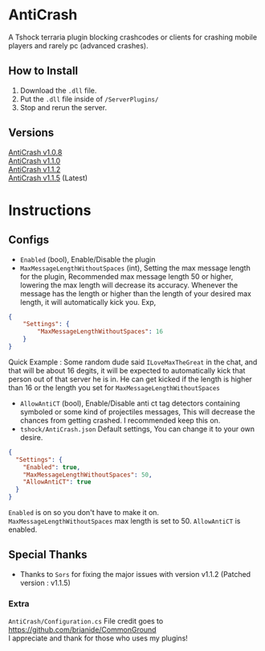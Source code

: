 # AntiCrash
A Tshock terraria plugin blocking crashcodes or clients for crashing mobile players and rarely pc (advanced crashes).

## How to Install
1. Download the `.dll` file.
2. Put the `.dll` file inside of `/ServerPlugins/`
3. Stop and rerun the server.

## Versions
[AntiCrash v1.0.8](https://github.com/ItzMelton/AntiCrash/releases/tag/v1.0.8)    
[AntiCrash v1.1.0](https://github.com/ItzMelton/AntiCrash/releases/tag/v1.1.0)   
[AntiCrash v1.1.2](https://github.com/ItzMelton/AntiCrash/releases/tag/v1.1.2)           
[AntiCrash v1.1.5](https://github.com/ItzMelton/AntiCrash/releases/tag/v1.1.5) (Latest)

# Instructions
## Configs
- `Enabled` (bool), Enable/Disable the plugin
- `MaxMessageLengthWithoutSpaces` (int), Setting the max message length for the plugin, Recommended max message length 50 or higher, lowering the max length will decrease its accuracy. Whenever the message has the length or higher than the length of your desired max length, it will automatically kick you. Exp,
```json
{
    "Settings": {
        "MaxMessageLengthWithoutSpaces": 16
    }
}
```
Quick Example : Some random dude said `ILoveMaxTheGreat` in the chat, and that will be about 16 degits, it will be expected to automatically kick that person out of that server he is in. He can get kicked if the length is higher than 16 or the length you set for `MaxMessageLengthWithoutSpaces`
- `AllowAntiCT` (bool), Enable/Disable anti ct tag detectors containing symboled or some kind of projectiles messages, This will decrease the chances from getting crashed. I recommended keep this on.
- `tshock/AntiCrash.json` Default settings, You can change it to your own desire.
```json
{
  "Settings": {
    "Enabled": true,
    "MaxMessageLengthWithoutSpaces": 50,
    "AllowAntiCT": true
  }
}
```
`Enabled` is on so you don't have to make it on. `MaxMessageLengthWithoutSpaces` max length is set to 50. `AllowAntiCT` is enabled.

## Special Thanks
* Thanks to `Sors` for fixing the major issues with version v1.1.2 (Patched version : v1.1.5)

### Extra
`AntiCrash/Configuration.cs` File credit goes to https://github.com/brianide/CommonGround                         
I appreciate and thank for those who uses my plugins!
